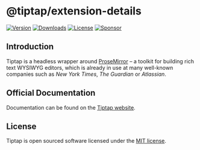 # @tiptap/extension-details

[![Version](https://img.shields.io/npm/v/@tiptap/extension-details.svg?label=version)](https://www.npmjs.com/package/@tiptap/extension-details)
[![Downloads](https://img.shields.io/npm/dm/@tiptap/extension-details.svg)](https://npmcharts.com/compare/tiptap?minimal=true)
[![License](https://img.shields.io/npm/l/@tiptap/extension-details.svg)](https://www.npmjs.com/package/@tiptap/extension-details)
[![Sponsor](https://img.shields.io/static/v1?label=Sponsor&message=%E2%9D%A4&logo=GitHub)](https://github.com/sponsors/ueberdosis)

## Introduction

Tiptap is a headless wrapper around [ProseMirror](https://ProseMirror.net) – a toolkit for building rich text WYSIWYG editors, which is already in use at many well-known companies such as _New York Times_, _The Guardian_ or _Atlassian_.

## Official Documentation

Documentation can be found on the [Tiptap website](https://tiptap.dev).

## License

Tiptap is open sourced software licensed under the [MIT license](https://github.com/ueberdosis/tiptap/blob/main/LICENSE.md).
